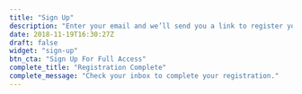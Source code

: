 ```yaml
---
title: "Sign Up"
description: "Enter your email and we’ll send you a link to register your account."
date: 2018-11-19T16:30:27Z
draft: false
widget: "sign-up"
btn_cta: "Sign Up For Full Access"
complete_title: "Registration Complete"
complete_message: "Check your inbox to complete your registration."
---
```

